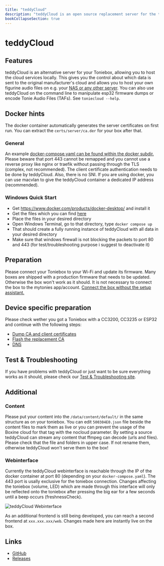 ```yaml
---
title: "teddyCloud"
description: "teddyCloud is an open source replacement server for the tonies cloud."
bookCollapseSection: true
---
```


# teddyCloud

## Features

teddyCloud is an alternative server for your Toniebox, allowing you to host the cloud services locally.
This gives you the control about which data is sent to the original manufacturer's cloud and allows you
to host your own figurine audio files on e.g. your [NAS or any other server](supported-server-hardware). 
You can also use teddyCloud on the command line to manipulate esp32 firmware dumps or encode Tonie Audio Files (TAFs). See ```toniecloud --help```.

## Docker hints

The docker container automatically generates the server certificates on first run. You can extract the ```certs/server/ca.der``` for your box after that. 

### General

An example [docker-compose.yaml can be found within the docker subdir.](https://github.com/toniebox-reverse-engineering/teddycloud/blob/master/docker/docker-compose.yaml)
Please beware that port 443 cannot be remapped and you cannot use a reverse proxy like nginx or traefik without passing through the TLS (complex, not recommended). The client certificate authentication needs to be done by teddyCloud. Also, there is no SNI. If you are using docker, you can use macvlan to give the teddyCloud container a dedicated IP address (recommended).

### Windows Quick Start

+ Get https://www.docker.com/products/docker-desktop/ and install it
+ Get the files which you can find [here](https://github.com/toniebox-reverse-engineering/teddycloud/blob/master/docker/windows)
+ Place the files in your desired directory
+ Open Windows Terminal, go to that directory, type
  `docker compose up`
+ That should create a fully running instance of teddyCloud with all data in your desired directory
+ Make sure that windows firewall is not blocking the packets to port 80 and 443 (for test/troubleshooting purpose i suggest to deactivate it)

## Preparation

Please connect your Toniebox to your Wi-Fi and update its firmware. Many boxes are shipped with a production firmware that needs to be updated. Otherwise the box won't work as it should. It is not necessary to connect the box to the mytonies app/account. [Connect the box without the setup assistant.](https://support.tonies.com/hc/en-us/articles/4415294030482-How-do-I-set-up-a-Wi-Fi-connection-without-the-setup-assistant)

## Device specific preparation

Please check wether you got a Toniebox with a CC3200, CC3235 or ESP32 and continue with the following steps:

+ [Dump CA and client certificates](dump-certs)
+ [Flash the replacement CA](flash-ca)
+ [DNS](dns)

## Test & Troubleshooting

If you have problems with teddyCloud or just want to be sure everything works as it should, please check our [Test & Troubleshooting site](test-troubleshooting).

## Additional

### Content

Please put your content into the ```/data/content/default/``` in the same structure as on your toniebox. You can edit ```500304E0.json``` file beside the content files to mark them as live or you can prevent the usage of the Boxine cloud for that tag with the nocloud parameter. By setting a source teddyCloud can stream any content that ffmpeg can decode (urls and files). Please check that the file and folders in upper case. If not rename them, otherwise teddyCloud won't serve them to the box!

### Webinterface

Currently the teddyCloud webinterface is reachable through the IP of the docker container at port 80 (depending on your ```docker-compose.yaml```). The 443 port is usally exclusive for the toniebox connection. Changes affecting the toniebox (volume, LED) which are made through this interface will only be reflected onto the toniebox after pressing the big ear for a few seconds until a beep occurs (freshnessCheck).

![teddyCloud Webinterface](/img/teddyCloudWebinterface.png)

As an additional frontend is still being developed, you can reach a second frontend at ```xxx.xxx.xxx/web```. Changes made here are instantly live on the box.

## Links

+ [GitHub](https://github.com/toniebox-reverse-engineering/teddycloud)
+ [Releases](https://github.com/toniebox-reverse-engineering/teddycloud/releases)
